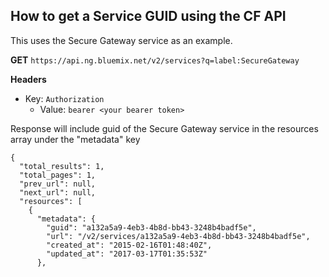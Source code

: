 ## How to get a Service GUID using the CF API

This uses the Secure Gateway service as an example.

**GET**
  `https://api.ng.bluemix.net/v2/services?q=label:SecureGateway`

**Headers**
  * Key: `Authorization`
    * Value: `bearer <your bearer token>`


Response will include guid of the Secure Gateway service in the resources array under the "metadata" key

```
{
  "total_results": 1,
  "total_pages": 1,
  "prev_url": null,
  "next_url": null,
  "resources": [
    {
      "metadata": {
        "guid": "a132a5a9-4eb3-4b8d-bb43-3248b4badf5e",
        "url": "/v2/services/a132a5a9-4eb3-4b8d-bb43-3248b4badf5e",
        "created_at": "2015-02-16T01:48:40Z",
        "updated_at": "2017-03-17T01:35:53Z"
      },
```
